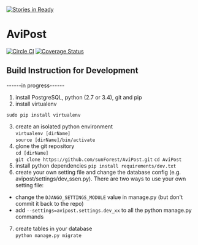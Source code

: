 [![Stories in Ready](https://badge.waffle.io/sunForest/AviPost.png?label=ready&title=Ready)](https://waffle.io/sunForest/AviPost)
# AviPost

[![Circle CI](https://img.shields.io/circleci/project/sunForest/AviPost.svg)](https://circleci.com/gh/sunForest/AviPost) [![Coverage Status](https://img.shields.io/coveralls/sunForest/AviPost/master.svg)](https://coveralls.io/r/sunForest/AviPost?branch=master)


## Build Instruction for Development
------in progress------

1. install PostgreSQL, python (2.7 or 3.4), git and pip 
2. install virtualenv  
  ```
  sudo pip install virtualenv
  ```
3. create an isolated python environment  
  `virtualenv [dirName]`   
  `source [dirName]/bin/activate`     
4. glone the git repository   
  `cd [dirName]`   
  `git clone https://github.com/sunForest/AviPost.git` 
  `cd AviPost`
5. install python dependencies
  `pip install requirements/dev.txt`  
6. create your own setting file and change the database config (e.g. avipost/settings/dev_ssen.py). There are two ways to use your own setting file:
  * change the `DJANGO_SETTINGS_MODULE` value in manage.py (but don't commit it back to the repo)
  * add `--settings=avipost.settings.dev_xx` to all the python manage.py commands
7. create tables in your database  
  `python manage.py migrate`

